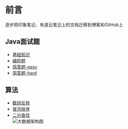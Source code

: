 # 前言
逐步把印象笔记、有道云笔记上的文档迁移到博客和GitHub上

## Java面试题
- [基础知识](https://github.com/heyzeng/compute-knowledge/blob/master/java-interview/src/main/resources/java-%E5%9F%BA%E7%A1%80%E7%9F%A5%E8%AF%86.md)
- [编程题]()
- [简答题-easy]()
- [简答题-hard]()
## 算法 
- [数组反转](https://github.com/heyzeng/compute-knowledge/blob/master/Java/chapter06/src/main/java/com/example/arrayTest.java)
- [冒泡排序](https://github.com/heyzeng/compute-knowledge/blob/master/Java/Day06/src/main/java/com/exer2/bubbleSort.java)
- [二分查找](https://github.com/heyzeng/compute-knowledge/blob/master/Java/Day06/src/main/java/com/exer2/BinarySearch.java)<br/>
![大数据架构图](https://i.loli.net/2020/05/14/GxPqJ9eV7F4yUQp.png)